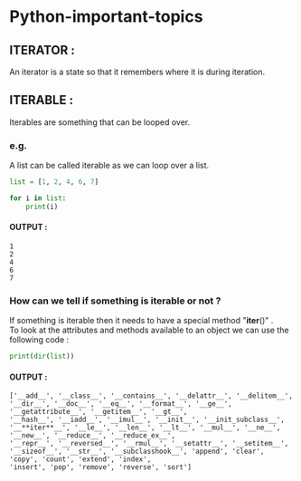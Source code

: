 # Python-important-topics

## ITERATOR :
An iterator is a state so that it remembers where it is during iteration.  

## ITERABLE :
Iterables are something that can be looped over.  
### e.g.
A list can be called iterable as we can loop over a list.  

```python
list = [1, 2, 4, 6, 7]

for i in list:
    print(i)
```    
#### OUTPUT :
```
1
2
4
6
7
```

### How can we tell if something is iterable or not ? 
If something is iterable then it needs to have a special method "__iter__()" .  
To look at the attributes and methods available to an object we can use the following code :
```python
print(dir(list))
```

#### OUTPUT :
```
['__add__', '__class__', '__contains__', '__delattr__', '__delitem__', '__dir__', '__doc__', '__eq__', '__format__', '__ge__', '__getattribute__', '__getitem__', '__gt__',
'__hash__', '__iadd__', '__imul__', '__init__', '__init_subclass__', '__**iter**__', '__le__', '__len__', '__lt__', '__mul__', '__ne__', '__new__', '__reduce__', '__reduce_ex__',
'__repr__', '__reversed__', '__rmul__', '__setattr__', '__setitem__', '__sizeof__', '__str__', '__subclasshook__', 'append', 'clear', 'copy', 'count', 'extend', 'index',
'insert', 'pop', 'remove', 'reverse', 'sort']
```


